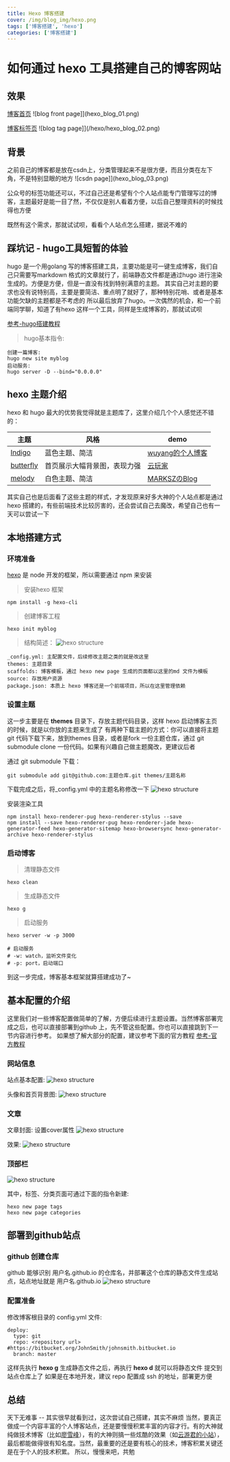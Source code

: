 ```yaml
---
title: Hexo 博客搭建
cover: /img/blog_img/hexo.png
tags: ['博客搭建', 'hexo']
categories: ['博客搭建']
---
```


# 如何通过 hexo 工具搭建自己的博客网站

## 效果
[博客首页](https://smiecj.github.io/)
![blog front page]](hexo_blog_01.png)

[博客标签页](https://smiecj.github.io/tags/)
![blog tag page]](/hexo/hexo_blog_02.png)


## 背景
之前自己的博客都是放在csdn上，分类管理起来不是很方便，而且分类在左下角，不是特别显眼的地方
![csdn page]](hexo_blog_03.png)

公众号的标签功能还可以，不过自己还是希望有个个人站点能专门管理写过的博客，主题最好是能一目了然，不仅仅是别人看着方便，以后自己整理资料的时候找得也方便

既然有这个需求，那就试试呗，看看个人站点怎么搭建，据说不难的

## 踩坑记 - hugo工具短暂的体验
hugo 是一个用golang 写的博客搭建工具，主要功能是可一键生成博客，我们自己只需要写markdown 格式的文章就行了，前端静态文件都是通过hugo 进行渲染生成的。方便是方便，但是一直没有找到特别满意的主题。
其实自己对主题的要求也没有说特别高，主要是要简洁、重点明了就好了，那种特别花哨、或者是基本功能欠缺的主题都是不考虑的
所以最后放弃了hugo。一次偶然的机会，和一个前端同学聊，知道了有hexo 这样一个工具，同样是生成博客的，那就试试呗

[参考-hugo搭建教程](https://jeshs.github.io/2019/01/hugo%E6%90%AD%E5%BB%BA%E5%8D%9A%E5%AE%A2%E4%B8%80%E6%90%AD%E5%BB%BAhugo%E5%8D%9A%E5%AE%A2/)

>hugo基本指令:
```
创建一篇博客:
hugo new site myblog
启动服务:
hugo server -D --bind="0.0.0.0"
```

## hexo 主题介绍
hexo 和 hugo 最大的优势我觉得就是主题库了，这里介绍几个个人感觉还不错的：

主题 | 风格 | demo
-----| ----- | -----
[Indigo](https://github.com/yscoder/hexo-theme-indigo) | 蓝色主题、简洁 | [wuyang的个人博客](https://wuyang910217.github.io/)
[butterfly](https://github.com/jerryc127/hexo-theme-butterfly) | 首页展示大幅背景图，表现力强 | [云玩家](https://yunist.cn/)
[melody](https://github.com/Molunerfinn/hexo-theme-melody) | 白色主题、简洁 | [MARKSZのBlog](https://molunerfinn.com/)

其实自己也是后面看了这些主题的样式，才发现原来好多大神的个人站点都是通过 hexo 搭建的，有些前端技术比较厉害的，还会尝试自己去魔改，希望自己也有一天可以尝试一下

## 本地搭建方式
### 环境准备
[hexo](https://github.com/hexojs/hexo) 是 node 开发的框架，所以需要通过 npm 来安装

>安装hexo 框架
```
npm install -g hexo-cli
```

>创建博客工程
```
hexo init myblog
```

>结构简述：
![hexo structure](hexo_blog_04.png)

```
_config.yml: 主配置文件，后续修改主题之类的就是改这里
themes: 主题目录
scaffolds: 博客模板，通过 hexo new page 生成的页面都以这里的md 文件为模板
source: 存放用户资源
package.json: 本质上 hexo 博客还是一个前端项目，所以在这里管理依赖
```

### 设置主题
这一步主要是在 **themes** 目录下，存放主题代码目录，这样 hexo 启动博客主页的时候，就是以你放的主题来生成了
有两种下载主题的方式：你可以直接将主题git 代码下载下来，放到themes 目录，或者是fork 一份主题仓库，通过 git submodule clone 一份代码。如果有兴趣自己做主题魔改，更建议后者

通过 git submodule 下载：
```
git submodule add git@github.com:主题仓库.git themes/主题名称
```

下载完成之后，将_config.yml 中的主题名称修改一下
![hexo structure](hexo_blog_05.png)

安装渲染工具
```
npm install hexo-renderer-pug hexo-renderer-stylus --save
npm install --save hexo-renderer-pug hexo-renderer-jade hexo-generator-feed hexo-generator-sitemap hexo-browsersync hexo-generator-archive hexo-renderer-stylus
```

### 启动博客

>清理静态文件

```
hexo clean
```

>生成静态文件

```
hexo g
```

>启动服务

```
hexo server -w -p 3000

# 启动服务
# -w: watch，监听文件变化
# -p: port，启动端口
```

到这一步完成，博客基本框架就算搭建成功了~

## 基本配置的介绍
这里我们对一些博客配置做简单的了解，方便后续进行主题设置。当然博客部署完成之后，也可以直接部署到github 上，先不管这些配置。你也可以直接跳到下一节内容进行参考。
如果想了解大部分的配置，建议参考下面的官方教程
[参考-官方教程](https://butterfly.js.org/posts/4aa8abbe/#Button)

### 网站信息
站点基本配置:
![hexo structure](hexo_blog_06.png)

头像和首页背景图:
![hexo structure](hexo_blog_07.png)

### 文章
文章封面: 设置cover属性
![hexo structure](hexo_blog_08.png)

效果:
![hexo structure](hexo_blog_09.png)


### 顶部栏
![hexo structure](hexo_blog_10.png)

其中，标签、分类页面可通过下面的指令新建:
```
hexo new page tags
hexo new page categories
```

## 部署到github站点

### github 创建仓库
github 能够识别 用户名.github.io 的仓库名，并部署这个仓库的静态文件生成站点，站点地址就是 用户名.github.io
![hexo structure](hexo_blog_11.png)

### 配置准备
修改博客根目录的 config.yml 文件:
```
deploy:
  type: git
  repo: <repository url> #https://bitbucket.org/JohnSmith/johnsmith.bitbucket.io
  branch: master
```

这样先执行 **hexo g** 生成静态文件之后，再执行 **hexo d** 就可以将静态文件 提交到站点仓库上了
如果是在本地开发，建议 repo 配置成 ssh 的地址，部署更方便

## 总结
天下无难事 -- 其实很早就看到过，这次尝试自己搭建，其实不麻烦
当然，要真正做成一个内容丰富的个人博客站点，还是要慢慢积累丰富的内容才行。有的大神就纯做技术博客（比如[廖雪峰](https://www.liaoxuefeng.com/)），有的大神则搞一些炫酷的效果（如[云游君的小站](https://www.yunyoujun.cn/about/)），最后都能做得很有知名度。当然，最重要的还是要有核心的技术，博客积累关键还是在于个人的技术积累。
所以，慢慢来吧，共勉